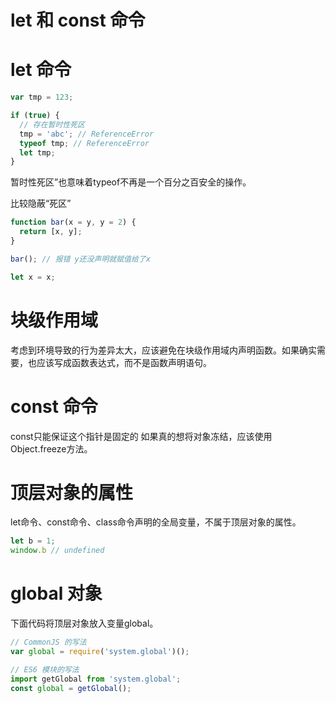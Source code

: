 # let 和 const 命令
  
# let 命令
```js
var tmp = 123;

if (true) {
  // 存在暂时性死区
  tmp = 'abc'; // ReferenceError
  typeof tmp; // ReferenceError
  let tmp;
}
```
暂时性死区”也意味着typeof不再是一个百分之百安全的操作。

比较隐蔽“死区”
```js
function bar(x = y, y = 2) {
  return [x, y];
}

bar(); // 报错 y还没声明就赋值给了x

let x = x;
```
# 块级作用域
考虑到环境导致的行为差异太大，应该避免在块级作用域内声明函数。如果确实需要，也应该写成函数表达式，而不是函数声明语句。
# const 命令
const只能保证这个指针是固定的
如果真的想将对象冻结，应该使用Object.freeze方法。
# 顶层对象的属性
let命令、const命令、class命令声明的全局变量，不属于顶层对象的属性。
```js
let b = 1;
window.b // undefined
```
# global 对象
下面代码将顶层对象放入变量global。
```js
// CommonJS 的写法
var global = require('system.global')();

// ES6 模块的写法
import getGlobal from 'system.global';
const global = getGlobal();
```